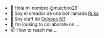- 👋 Hola mi nombre @muichiro29
- 👀 Soy el creador de una bot llamada [Ruka](https://ruka.ga)
- 🌱 Soy staff de [Orinoco NT]()
- 💞️ I’m looking to collaborate on ...
- 📫 How to reach me ...

<!---
muichiro29/muichiro29 is a ✨ special ✨ repository because its `README.md` (this file) appears on your GitHub profile.
You can click the Preview link to take a look at your changes.
--->
